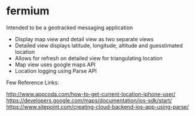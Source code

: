 # fermium
Intended to be a geotracked messaging application

* Display map view and detail view as two separate views
* Detailed view displays latitude, longitude, altitude and guesstimated location
* Allows for refresh on detailed view for triangulating location
* Map view uses google maps API
* Location logging using Parse API

Few Reference Links:

http://www.appcoda.com/how-to-get-current-location-iphone-user/
https://developers.google.com/maps/documentation/ios-sdk/start/
https://www.sitepoint.com/creating-cloud-backend-ios-app-using-parse/

